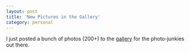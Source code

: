```yaml
---
layout: post
title: 'New Pictures in the Gallery'
category: personal
---
```


I just posted a bunch of photos (200+) to the <a href="http://www.thecave.com/gallery.aspx">gallery</a> for the photo-junkies out there.

